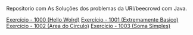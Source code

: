 Repositorio com As Soluções dos problemas da URI/beecrowd com Java.


[Exercício - 1000 (Hello Wolrd)](https://en.wikipedia.org/wiki/Donald_Knuth)
[Exercício - 1001 (Extremamente Basico)](https://en.wikipedia.org/wiki/Donald_Knuth)
[Exercício - 1002 (Area do Circulo)](https://en.wikipedia.org/wiki/Donald_Knuth)
[Exercício - 1003 (Soma Simples)](https://en.wikipedia.org/wiki/Donald_Knuth)
